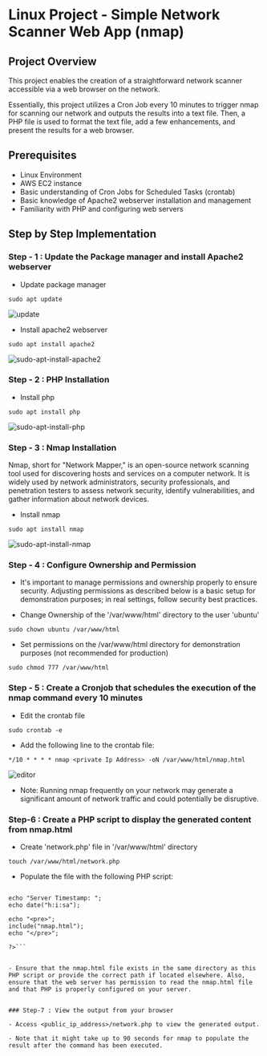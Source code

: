 # Linux Project - Simple Network Scanner Web App (nmap)

## Project Overview

This project enables the creation of a straightforward network scanner accessible via a web browser on the network.

Essentially, this project utilizes a Cron Job every 10 minutes to trigger nmap for scanning our network and outputs the results into a text file. Then, a PHP file is used to format the text file, add a few enhancements, and present the results for a web browser.

## Prerequisites

- Linux Environment
- AWS EC2 instance
- Basic understanding of Cron Jobs for Scheduled Tasks (crontab)
- Basic knowledge of Apache2 webserver installation and management
- Familiarity with PHP and configuring web servers

## Step by Step Implementation

### Step - 1 : Update the Package manager and install Apache2 webserver

- Update package manager

```sudo apt update```

![update](image/update.jpg)

- Install apache2 webserver

```sudo apt install apache2```

![sudo-apt-install-apache2](image/sudo-apt-install-apache2.jpg)

### Step - 2 : PHP Installation

- Install php

```sudo apt install php```

![sudo-apt-install-php](image/sudo-apt-install-php.jpg)

### Step - 3 : Nmap Installation

Nmap, short for "Network Mapper," is an open-source network scanning tool used for discovering hosts and services on a computer network. It is widely used by network administrators, security professionals, and penetration testers to assess network security, identify vulnerabilities, and gather information about network devices.

- Install nmap

```sudo apt install nmap```

![sudo-apt-install-nmap](image/sudo-apt-install-nmap.jpg)

### Step - 4 : Configure Ownership and Permission

- It's important to manage permissions and ownership properly to ensure security. Adjusting permissions as described below is a basic setup for demonstration purposes; in real settings, follow security best practices.

- Change Ownership of the '/var/www/html' directory to the user 'ubuntu'

```sudo chown ubuntu /var/www/html```

- Set permissions on the /var/www/html directory for demonstration purposes (not recommended for production)

```sudo chmod 777 /var/www/html```

### Step - 5 : Create a Cronjob that schedules the execution of the nmap command every 10 minutes

- Edit the crontab file

```sudo crontab -e```

- Add the following line to the crontab file:

```*/10 * * * * nmap <private Ip Address> -oN /var/www/html/nmap.html```

![editor](image/editor.jpg)

- Note: Running nmap frequently on your network may generate a significant amount of network traffic and could potentially be disruptive.

### Step-6 : Create a PHP script to display the generated content from nmap.html

- Create 'network.php' file in '/var/www/html' directory

```touch /var/www/html/network.php```

- Populate the file with the following PHP script:

```<?php

echo "Server Timestamp: ";
echo date("h:i:sa");

echo "<pre>";
include("nmap.html");
echo "</pre>";

?>```


- Ensure that the nmap.html file exists in the same directory as this PHP script or provide the correct path if located elsewhere. Also, ensure that the web server has permission to read the nmap.html file and that PHP is properly configured on your server.


### Step-7 : View the output from your browser 

- Access <public_ip_address>/network.php to view the generated output. 

- Note that it might take up to 90 seconds for nmap to populate the result after the command has been executed.
